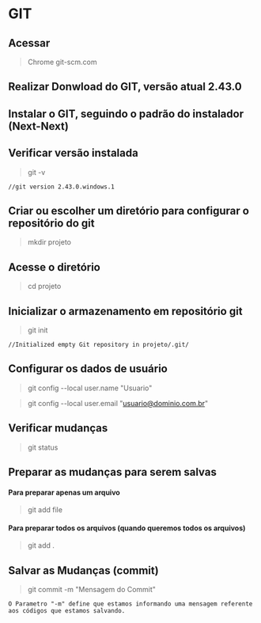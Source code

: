 # GIT

## Acessar 
>Chrome git-scm.com

## Realizar Donwload do GIT, versão atual 2.43.0

## Instalar o GIT, seguindo o padrão do instalador (Next-Next)

## Verificar versão instalada
> git -v  
>
    //git version 2.43.0.windows.1

## Criar ou escolher um diretório para configurar o repositório do git
> mkdir projeto

## Acesse o diretório
> cd projeto

## Inicializar o armazenamento em repositório git
> git init
> 
    //Initialized empty Git repository in projeto/.git/

## Configurar os dados de usuário
> git config --local user.name "Usuario"

> git config --local user.email "usuario@dominio.com.br"


## Verificar mudanças
> git status

## Preparar as mudanças para serem salvas

#### Para preparar apenas um arquivo
> git add file
#### Para preparar todos os arquivos (quando queremos todos os arquivos)
> git add .


## Salvar as Mudanças (commit)
> git commit -m "Mensagem do Commit"
>
    O Parametro "-m" define que estamos informando uma mensagem referente aos códigos que estamos salvando.
